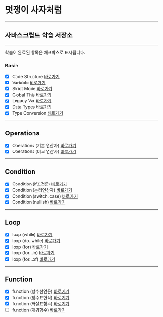 # 멋쟁이 사자처럼

---

## 자바스크립트 학습 저장소

---

학습이 완료된 항목은 체크박스로 표시됩니다.

### Basic

- [x] Code Structure [바로가기](https://github.com/bambiru/core_javascript/blob/01.core/client/chapter/core/01.codeStructure.js)
- [x] Variable [바로가기](https://github.com/bambiru/core_javascript/blob/01.core/client/chapter/core/02.variables.js)
- [x] Strict Mode [바로가기](https://github.com/bambiru/core_javascript/blob/01.core/client/chapter/core/03.strictMode.js)
- [x] Global This [바로가기](https://github.com/bambiru/core_javascript/blob/01.core/client/chapter/core/04.globalThis.js)
- [x] Legacy Var [바로가기](https://github.com/bambiru/core_javascript/blob/01.core/client/chapter/core/05.legacyVar.js)
- [x] Data Types [바로가기](https://github.com/bambiru/core_javascript/blob/01.core/client/chapter/core/06.dataTypes.js)
- [x] Type Conversion [바로가기](https://github.com/bambiru/core_javascript/blob/01.core/client/chapter/core/07.typeConversion.js)

---

## Operations

- [x] Operations (기본 연산자) [바로가기](https://github.com/bambiru/core_javascript/blob/01.core/client/chapter/core/08-1.operation.js)
- [x] Operations (비교 연산자) [바로가기](https://github.com/bambiru/core_javascript/blob/01.core/client/chapter/core/08-2.operation.js)

---

## Condition

- [x] Condition (if조건문) [바로가기](https://github.com/bambiru/core_javascript/blob/01.core/client/chapter/core/09-1.conditions.js)
- [x] Condition (논리연산자) [바로가기](https://github.com/bambiru/core_javascript/blob/01.core/client/chapter/core/09-2.conditions.js)
- [x] Condition (switch..case) [바로가기](https://github.com/bambiru/core_javascript/blob/01.core/client/chapter/core/09-3.conditions.js)
- [x] Condition (nullish) [바로가기](https://github.com/bambiru/core_javascript/blob/01.core/client/chapter/core/09-4.conditions.js)

---

## Loop

- [x] loop (while) [바로가기](https://github.com/bambiru/core_javascript/blob/01.core/client/chapter/core/10-1.loop.js)
- [x] loop (do..while) [바로가기](https://github.com/bambiru/core_javascript/blob/01.core/client/chapter/core/10-2.loop.js)
- [x] loop (for) [바로가기](https://github.com/bambiru/core_javascript/blob/01.core/client/chapter/core/10-3.loop.js)
- [x] loop (for...in) [바로가기](https://github.com/bambiru/core_javascript/blob/01.core/client/chapter/core/10-4.loop.js)
- [x] loop (for...of) [바로가기](https://github.com/bambiru/core_javascript/blob/01.core/client/chapter/core/10-5.loop.js)

---

## Function

- [x] function (함수선언문) [바로가기](https://github.com/bambiru/core_javascript/blob/01.core/client/chapter/core/11-1.function.js)
- [x] function (함수표현식) [바로가기](https://github.com/bambiru/core_javascript/blob/01.core/client/chapter/core/11-2.function.js)
- [x] function (화살표함수) [바로가기](https://github.com/bambiru/core_javascript/blob/01.core/client/chapter/core/11-3.function.js)
- [ ] function (재귀함수) [바로가기](https://github.com/bambiru/core_javascript/blob/01.core/client/chapter/core/11-4.function.js)
